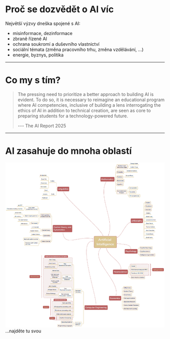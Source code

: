 # Proč se dozvědět o AI víc

Největší výzvy dneška spojené s AI:
- misinformace, dezinformace
- zbraně řízené AI
- ochrana soukromí a duševního vlastnictví
- sociální témata (změna pracovního trhu, změna vzdělávání, ...)
- energie, byznys, politika

---

# Co my s tím?

> The pressing need to prioritize a better approach to building AI is evident. To do so, it is necessary to reimagine an educational program where AI competencies, inclusive of building a lens interrogating the ethics of AI in addition to technical creation, are seen as core to preparing students for a technology-powered future. 
>
> --- The AI Report 2025


--- 
# AI zasahuje do mnoha oblastí

![najděte tu svou](ai_whole.png)
...najděte tu svou
